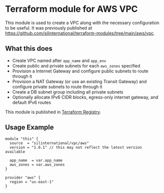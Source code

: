 # Terraform module for AWS VPC

This module is used to create a VPC along with the necessary configuration to be useful. It was
previously published at
https://github.com/silinternational/terraform-modules/tree/main/aws/vpc.

## What this does

- Create VPC named after `app_name` and `app_env`
- Create public and private subnets for each `aws_zones` specified
- Provision a Internet Gateway and configure public subnets to route through it
- Provision a NAT Gateway (or use an existing Transit Gateway) and configure private subnets to route through it
- Create a DB subnet group including all private subnets
- Optionally allocate IPv6 CIDR blocks, egress-only internet gateway, and default IPv6 routes

This module is published in [Terraform Registry](https://registry.terraform.io/modules/silinternational/vpc/aws/latest).

## Usage Example

```hcl
module "this" {
  source  = "silinternational/vpc/aws"
  version = "1.0.1" // this may not reflect the latest version available

  app_name  = var.app_name
  aws_zones = var.aws_zones
}

provider "aws" {
  region = "us-east-1"
}
```
